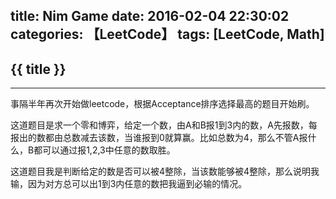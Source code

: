 title: Nim Game
date: 2016-02-04 22:30:02
categories: 【LeetCode】
tags: [LeetCode, Math]
---
## {{ title }} ##

---

事隔半年再次开始做leetcode，根据Acceptance排序选择最高的题目开始刷。

这道题目是求一个零和博弈，给定一个数，由A和B报1到3内的数，A先报数，每报出的数都由总数减去该数，当谁报到0就算赢。比如总数为4，那么不管A报什么，B都可以通过报1,2,3中任意的数取胜。

这道题目我是判断给定的数是否可以被4整除，当该数能够被4整除，那么说明我输，因为对方总可以出1到3内任意的数把我逼到必输的情况。